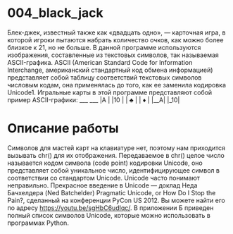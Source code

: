 # 004_black_jack
Блек-джек, известный также как «двадцать одно», — карточная игра, в которой игроки пытаются набрать количество очков, как можно более близкое к 21, но не больше. В данной программе используются изображения, составленные из текстовых символов, так называемая ASCII-графика. ASCII (American Standard Code for Information Interchange, американский стандартный код обмена информацией) представляет собой таблицу соответствий текстовых символов числовым кодам, она применялась до того, как ее заменила кодировка Unicode1. Игральные карты в этой программе представляют собой пример ASCII-графики:
\___  \___
|A  | |10 |
| ♣ | | ♦ |
|__A| |_10|

# Описание работы
Символов для мастей карт на клавиатуре нет, поэтому нам приходится вызывать chr() для их отображения. Передаваемое в chr() целое число называется кодом символа (code point) кодировки Unicode, оно представляет собой уникальное число, идентифицирующее символ в соответствии со стандартом Unicode. Unicode часто понимают неправильно. Прекрасное введение в Unicode — доклад Неда Бачхелдера (Ned Batchelder) Pragmatic Unicode, or How Do I Stop the Pain?, сделанный на конференции PyCon US 2012. Вы можете найти его по адресу https://youtu.be/sgHbC6udIqc/. В приложении Б приведен полный список символов Unicode, которые можно использовать в программах Python.
